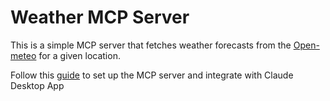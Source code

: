 # Weather MCP Server

This is a simple MCP server that fetches weather forecasts from the [Open-meteo](https://open-meteo.com) for a given location.

Follow this [guide](https://nipunh.com/blog/what-is-mcp-learn-by-building-your-first-mcp-server/#setting-up-the-environment) to set up the MCP server and integrate with Claude Desktop App

